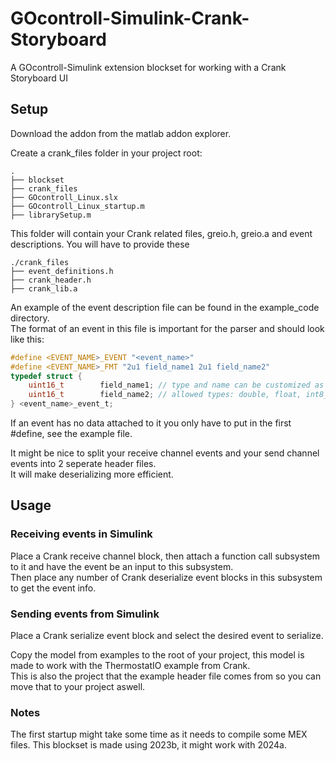 # GOcontroll-Simulink-Crank-Storyboard
A GOcontroll-Simulink extension blockset for working with a Crank Storyboard UI

## Setup

Download the addon from the matlab addon explorer.

Create a crank_files folder in your project root:
``` text
.
├── blockset
├── crank_files
├── GOcontroll_Linux.slx
├── GOcontroll_Linux_startup.m
├── librarySetup.m
```
This folder will contain your Crank related files, greio.h, greio.a and event descriptions. You will have to provide these 
``` text
./crank_files
├── event_definitions.h
├── crank_header.h
├── crank_lib.a
```
An example of the event description file can be found in the example_code directory.  
The format of an event in this file is important for the parser and should look like this:
``` h
#define <EVENT_NAME>_EVENT "<event_name>"
#define <EVENT_NAME>_FMT "2u1 field_name1 2u1 field_name2"
typedef struct {
	uint16_t 		field_name1; // type and name can be customized as desired, but need to be on one line
	uint16_t 		field_name2; // allowed types: double, float, int8_t, uint8_t, int16_t, uint16_t, int32_t, uint32_t
} <event_name>_event_t;
```
If an event has no data attached to it you only have to put in the first #define, see the example file.  

It might be nice to split your receive channel events and your send channel events into 2 seperate header files.  
It will make deserializing more efficient.  

## Usage

### Receiving events in Simulink
Place a Crank receive channel block, then attach a function call subsystem to it and have the event be an input to this subsystem.  
Then place any number of Crank deserialize event blocks in this subsystem to get the event info.

### Sending events from Simulink
Place a Crank serialize event block and select the desired event to serialize.

Copy the model from examples to the root of your project, this model is made to work with the ThermostatIO example from Crank.  
This is also the project that the example header file comes from so you can move that to your project aswell.

### Notes

The first startup might take some time as it needs to compile some MEX files.
This blockset is made using 2023b, it might work with 2024a.